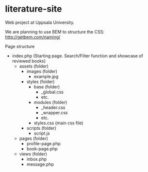 # literature-site
Web project at Uppsala University.

We are planning to use BEM to structure the CSS: http://getbem.com/naming/

Page structure
- index.php (Starting page. Search/Filter function and showcase of reviewed books)
	- assets (folder)
		- images (folder)
			- example.jpg 
		- styles (folder)
			- base (folder)
				- _global.css
				- etc.
			- modules (folder)
				- _header.css
				- _wrapper.css
				- etc.
			- styles.css (main css file)
		- scripts (folder)
			- script.js
	- pages (folder)
		- profile-page.php
		- book-page.php 
	- views (folder)
		- inbox.php
		- message.php
		
